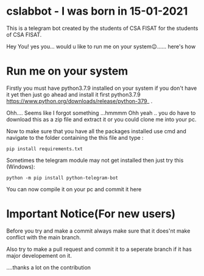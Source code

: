 # cslabbot - I was born in 15-01-2021

This is a telegram bot created by the students of CSA FISAT for the students of CSA FISAT.


Hey You!
yes you...
would u like to run me on your system😉...... here's how


Run me on your system
======================
Firstly you must have python3.7.9 installed on your system 
if you don't have it yet then just go ahead and install 
it first python3.7.9
https://www.python.org/downloads/release/python-379_ .

Ohh....
Seems like I forgot something ...hmmmm
Ohh yeah ..
you do have to download this as a zip file and extract it or you could clone me into your pc.

Now to make sure that you have all the packages installed use cmd and 
navigate to the folder containing the this file and type :

    pip install requirements.txt
    
Sometimes the telegram module may not get installed then just try this (Windows):

    python -m pip install python-telegram-bot
    
You can now compile it on your pc and commit it here



Important Notice(For new users)
================================

Before you try and make a commit always make sure that it does'nt make conflict with the main branch.

Also try to make a pull request and commit it to a seperate branch if it has major developement on it.

....thanks a lot on the contribution
